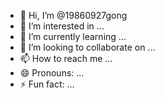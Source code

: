 - 👋 Hi, I’m @19860927gong
- 👀 I’m interested in ...
- 🌱 I’m currently learning ...
- 💞️ I’m looking to collaborate on ...
- 📫 How to reach me ...
- 😄 Pronouns: ...
- ⚡ Fun fact: ...

<!---
19860927gong/19860927gong is a ✨ special ✨ repository because its `README.md` (this file) appears on your GitHub profile.
You can click the Preview link to take a look at your changes.
--->

